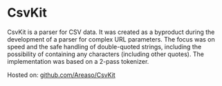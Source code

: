 CsvKit
======

CsvKit is a parser for CSV data. It was created as a byproduct during
the development of a parser for complex URL parameters. The focus was
on speed and the safe handling of double-quoted strings, including the
possibility of containing any characters (including other quotes). The
implementation was based on a 2-pass tokenizer.

Hosted on:
[github.com/Areaso/CsvKit](https://github.com/Areaso/CsvKit)
